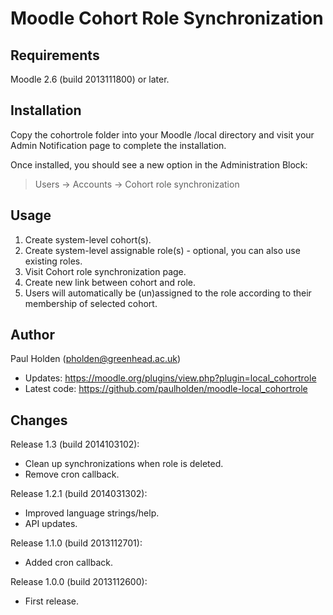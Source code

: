 Moodle Cohort Role Synchronization
==================================

Requirements
------------
Moodle 2.6 (build 2013111800) or later.

Installation
------------
Copy the cohortrole folder into your Moodle /local directory and visit your Admin Notification page to complete the installation.

Once installed, you should see a new option in the Administration Block:

> Users -> Accounts -> Cohort role synchronization

Usage
-----
1. Create system-level cohort(s).
2. Create system-level assignable role(s) - optional, you can also use existing roles.
3. Visit Cohort role synchronization page.
4. Create new link between cohort and role.
5. Users will automatically be (un)assigned to the role according to their membership of selected cohort.

Author
------
Paul Holden (pholden@greenhead.ac.uk)

- Updates: https://moodle.org/plugins/view.php?plugin=local_cohortrole
- Latest code: https://github.com/paulholden/moodle-local_cohortrole

Changes
-------
Release 1.3 (build 2014103102):
- Clean up synchronizations when role is deleted.
- Remove cron callback.

Release 1.2.1 (build 2014031302):
- Improved language strings/help.
- API updates.

Release 1.1.0 (build 2013112701):
- Added cron callback.

Release 1.0.0 (build 2013112600):
- First release.
